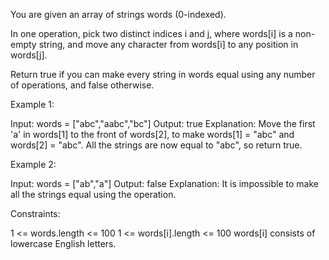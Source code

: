 You are given an array of strings words (0-indexed).

In one operation, pick two distinct indices i and j, where words[i] is a
non-empty string, and move any character from words[i] to any position in
words[j].

Return true if you can make every string in words equal using any number of
operations, and false otherwise.


Example 1:


Input: words = ["abc","aabc","bc"]
Output: true
Explanation: Move the first 'a' in words[1] to the front of words[2],
to make words[1] = "abc" and words[2] = "abc".
All the strings are now equal to "abc", so return true.


Example 2:


Input: words = ["ab","a"]
Output: false
Explanation: It is impossible to make all the strings equal using the
operation.



Constraints:


1 <= words.length <= 100
1 <= words[i].length <= 100
words[i] consists of lowercase English letters.




